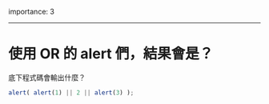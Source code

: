 importance: 3

---

# 使用 OR 的 alert 們，結果會是？

底下程式碼會輸出什麼？

```js
alert( alert(1) || 2 || alert(3) );
```

